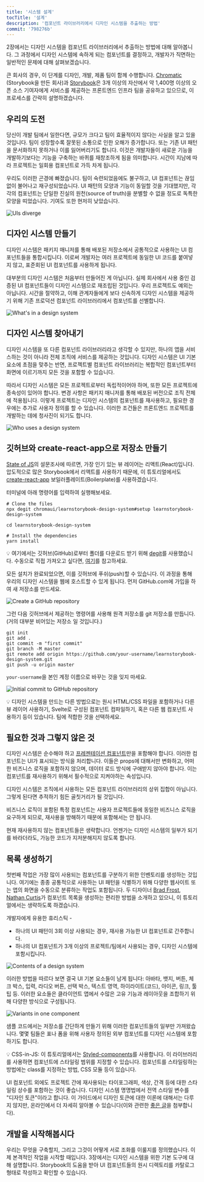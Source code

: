 ```yaml
---
title: '시스템 설계'
tocTitle: '설계'
description: '컴포넌트 라이브러리에서 디자인 시스템을 추출하는 방법'
commit: '798276b'
---
```


2장에서는 디자인 시스템을 컴포넌트 라이브러리에서 추출하는 방법에 대해 알아봅니다. 그 과정에서 디자인 시스템에 속하게 되는 컴포넌트를 결정하고, 개발자가 직면하는 일반적인 문제에 대해 살펴보겠습니다.

큰 회사의 경우, 이 단계를 디자인, 개발, 제품 팀이 함께 수행합니다. [Chromatic](https://www.chromatic.com/) (Storybook을 만든 회사)과 [Storybook](https://storybook.js.org/)은 3개 이상의 자산에서 약 1,400명 이상의 오픈 소스 기여자에게 서비스를 제공하는 프론트엔드 인프라 팀을 공유하고 있으므로, 이 프로세스를 간략히 설명하겠습니다.

## 우리의 도전

당신이 개발 팀에서 일한다면, 규모가 크다고 팀이 효율적이지 않다는 사실을 알고 있을 것입니다. 팀이 성장할수록 잘못된 소통으로 인한 오해가 증가합니다. 또는 기존 UI 패턴을 문서화하지 못하거나 이를 잃어버리기도 합니다. 이것은 개발자들이 새로운 기능을 개발하기보다는 기능을 구축하는 바퀴를 재창조하게 됨을 의미합니다. 시간이 지남에 따라 프로젝트는 일회용 컴포넌트로 가득 차게 됩니다.

우리도 이러한 곤경에 빠졌습니다. 팀이 숙련되었음에도 불구하고, UI 컴포넌트는 끊임없이 불어나고 재구성되었습니다. UI 패턴의 모양과 기능이 동일할 것을 기대했지만, 각각의 컴포넌트는 단일한 진실의 원천(source of truth)을 분별할 수 없을 정도로 독특한 모양을 띠었습니다. 기여도 또한 현저히 낮았습니다.

![UIs diverge](/design-systems-for-developers/design-system-inconsistent-buttons.jpg)

## 디자인 시스템 만들기

디자인 시스템은 패키지 매니저를 통해 배포된 저장소에서 공통적으로 사용하는 UI 컴포넌트들을 통합시킵니다. 이로써 개발자는 여러 프로젝트에 동일한 UI 코드를 붙여넣지 않고, 표준회된 UI 컴포넌트를 사용하게 됩니다.

대부분의 디자인 시스템은 처음부터 만들어진 게 아닙니다. 실제 회사에서 사용 중인 검증된 UI 컴포넌트들이 디자인 시스템으로 재조립된 것입니다. 우리 프로젝트도 예외는 아닙니다. 시간을 절약하고, 이해 관계자들에게 보다 신속하게 디자인 시스템을 제공하기 위해 기존 프로덕션 컴포넌트 라이브러리에서 컴포넌트를 선별합니다.

![What's in a design system](/design-systems-for-developers/design-system-contents.jpg)

## 디자인 시스템 찾아내기

디자인 시스템을 또 다른 컴포넌트 라이브러리라고 생각할 수 있지만, 하나의 앱을 서비스하는 것이 아니라 전체 조직에 서비스를 제공하는 것입니다. 디자인 시스템은 UI 기본 요소에 초점을 맞추는 반면, 프로젝트별 컴포넌트 라이브러리는 복합적인 컴포넌트부터 화면에 이르기까지 모든 것을 포함할 수 있습니다.

따라서 디자인 시스템은 모든 프로젝트로부터 독립적이어야 하며, 또한 모든 프로젝트에 종속성이 있어야 합니다. 변경 사항은 패키지 매니저를 통해 배포된 버전으로 조직 전체에 적용됩니다. 이렇게 프로젝트는 디자인 시스템의 컴포넌트를 재사용하고, 필요한 경우에는 추가로 사용자 정의를 할 수 있습니다. 이러한 조건들은 프론트엔드 프로젝트를 개발하는 데에 청사진이 되기도 합니다.

![Who uses a design system](/design-systems-for-developers/design-system-consumers.jpg)

## 깃허브와 create-react-app으로 저장소 만들기

[State of JS](https://stateofjs.com/)의 설문조사에 따르면, 가장 인기 있는 뷰 레이어는 리액트(React)입니다. 압도적으로 많은 Storybook에서 리액트를 사용하기 때문에, 이 튜토리얼에서도 [create-react-app](https://github.com/facebook/create-react-app) 보일러플레이트(Boilerplate)를 사용하겠습니다.

터미널에 아래 명령어를 입력하여 실행해보세요.

```shell
# Clone the files
npx degit chromaui/learnstorybook-design-system#setup learnstorybook-design-system

cd learnstorybook-design-system

# Install the dependencies
yarn install
```

<div class="aside">💡 여기에서는 깃허브(GitHub)로부터 폴더를 다운로드 받기 위해 <a href="https://github.com/Rich-Harris/degit">degit</a>를 사용했습니다. 수동으로 직접 가져오고 싶다면, <a href="https://github.com/chromaui/learnstorybook-design-system/tree/setup">여기</a>를 참고하세요.</div>

모든 설치가 완료되었으면, 이를 깃허브에 푸쉬(push)할 수 있습니다. 이 과정을 통해 우리의 디자인 시스템을 웹에 호스트할 수 있게 됩니다. 먼저 GitHub.com에 가입을 하여 새 저장소를 만드세요.

![Create a GitHub repository](/design-systems-for-developers/create-github-repository.png)

그런 다음 깃허브에서 제공하는 명령어를 사용해 원격 저장소를 git 저장소를 만듭니다. (거의 대부분 비어있는 저장소 일 것입니다.)

```shell
git init
git add .
git commit -m "first commit"
git branch -M master
git remote add origin https://github.com/your-username/learnstorybook-design-system.git
git push -u origin master
```

`your-username`을 본인 계정 이름으로 바꾸는 것을 잊지 마세요.

![Initial commit to GitHub repository](/design-systems-for-developers/created-github-repository.png)

<div class="aside">💡 디자인 시스템을 만드는 다른 방법으로는 원시 HTML/CSS 파일을 포함하거나 다른 뷰 레이어 사용하기, Svelte로 구성된 컴포넌트 컴파일하기, 혹은 다른 웹 컴포넌트 사용하기 등이 있습니다. 팀에 적합한 것을 선택하세요.</div>

## 필요한 것과 그렇지 않은 것

디자인 시스템은 순수해야 하고 [프레젠테이션 컴포넌트](https://medium.com/@dan_abramov/smart-and-dumb-components-7ca2f9a7c7d0)만을 포함해야 합니다. 이러한 컴포넌트는 UI가 표시되는 방식을 처리합니다. 이들은 props에 대해서만 변화하고, 어떠한 비즈니스 로직을 포함하지 않으며, 데이터 로드 방식에 구애받지 않아야 합니다. 이는 컴포넌트를 재사용하기 위해서 필수적으로 지켜야하는 속성입니다.

디자인 시스템은 조직에서 사용하는 모든 컴포넌트 라이브러리의 상위 집합이 아닙니다. 그렇게 된다면 추적하기 힘든 골칫거리가 될 것입니다.

비즈니스 로직이 포함된 특정 컴포넌트는 사용자 프로젝트들에 동일한 비즈니스 로직을 요구하게 되므로, 재사용을 방해하기 때문에 포함해서는 안 됩니다.

현재 재사용하지 않는 컴포넌트들은 생략합니다. 언젠가는 디자인 시스템의 일부가 되기를 바라더라도, 가능한 코드가 지저분해지지 않도록 합니다.

## 목록 생성하기

첫번째 작업은 가장 많이 사용되는 컴포넌트를 구분하기 위한 인벤토리를 생성하는 것입니다. 여기에는 종종 공통적으로 사용하는 UI 패턴을 식별하기 위해 다양한 웹사이트 또는 앱의 화면을 수동으로 분류하는 작업도 포함됩니다. 두 디자이너 [Brad Frost](http://bradfrost.com/blog/post/interface-inventory/), [Nathan Curtis](https://medium.com/eightshapes-llc/the-component-cut-up-workshop-1378ae110517)가 컴포넌트 목록을 생성하는 편리한 방법을 소개하고 있으니, 이 튜토리얼에서는 생략하도록 하겠습니다.

개발자에게 유용한 휴리스틱 -

- 하나의 UI 패턴이 3회 이상 사용되는 경우, 재사용 가능한 UI 컴포넌트로 간주합니다.
- 하나의 UI 컴포넌트가 3개 이상의 프로젝트/팀에서 사용되는 경우, 디자인 시스템에 포함시킵니다.

![Contents of a design system](/design-systems-for-developers/design-system-grid.png)

이러한 방법을 따르다 보면 결국 UI 기본 요소들이 남게 됩니다: 아바타, 뱃지, 버튼, 체크 박스, 입력, 라디오 버튼, 선택 박스, 텍스트 영역, 하이라이트(코드), 아이콘, 링크, 툴팁 등. 이러한 요소들은 클라이언트 앱에서 수많은 고유 기능과 레이아웃을 조합하기 위해 다양한 방식으로 구성됩니다.

![Variants in one component](/design-systems-for-developers/design-system-consolidate-into-one-button.jpg)


샘플 코드에서는 저장소를 간단하게 만들기 위해 이러한 컴포넌트들의 일부만 가져왔습니다. 몇몇 팀들은 표나 폼을 위해 사용자 정의된 외부 컴포넌트를 디자인 시스템에 포함하기도 합니다.


<div class="aside">💡 CSS-in-JS: 이 튜토리얼에서는 <a href="https://www.styled-components.com">Styled-components</a>를 사용합니다. 이 라이브러리를 사용하면 컴포넌트에 스타일링 범위를 지정할 수 있습니다. 컴포넌트를 스타일링하는 방법에는 class를 지정하는 방법, CSS 모듈 등이 있습니다.</div>

UI 컴포넌트 외에도 프로젝트 간에 재사용되는 타이포그래피, 색상, 간격 등에 대한 스타일링 상수를 포함하는 것이 좋습니다. 디자인 시스템 명명법에서 전역 스타일 변수를 "디자인 토큰"이라고 합니다. 이 가이드에서 디자인 토큰에 대한 이론에 대해서는 다루지 않지만, 온라인에서 더 자세히 알아볼 수 있습니다(이와 관련한 [좋은 글](https://medium.com/eightshapes-llc/tokens-in-design-systems-25dd82d58421)을 첨부합니다).

## 개발을 시작해봅시다

우리는 무엇을 구축할지, 그리고 그것이 어떻게 서로 조화를 이룰지를 정의했습니다. 이제 본격적인 작업을 시작할 때입니다. 3장에서는 디자인 시스템을 위한 기본 도구에 대해 설명합니다. Storybook의 도움을 받아 UI 컴포넌트들의 원시 디렉토리를 카탈로그 형태로 작성하고 확인할 수 있습니다.
